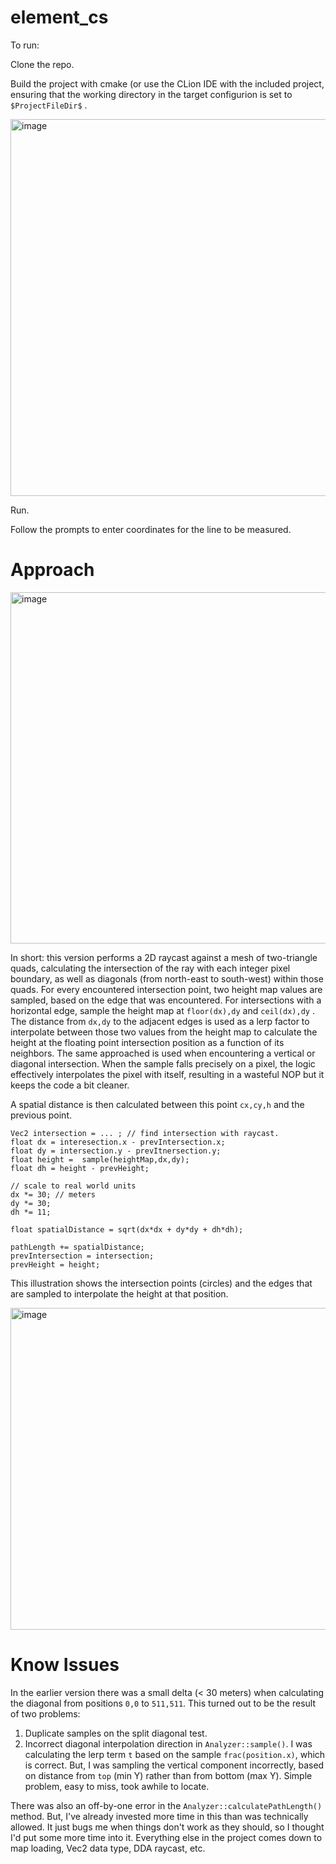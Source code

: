 # element_cs

To run: 

Clone the repo.

Build the project with cmake (or use the CLion IDE with the included project, ensuring that the working directory in the target configurion is set to `$ProjectFileDir$` . 

<img width="603" alt="image" src="https://github.com/user-attachments/assets/67cfe5ac-dcd8-45a3-825c-8ff3f974d107" />

Run. 

Follow the prompts to enter coordinates for the line to be measured. 

# Approach

<img width="562" alt="image" src="https://github.com/user-attachments/assets/94919611-987d-42ce-9f0c-c144f3b5505e" />

In short: this version performs a 2D raycast against a mesh of two-triangle quads, calculating the intersection of the ray with each integer pixel boundary, as well as diagonals (from north-east to south-west) within
those quads. For every encountered intersection point, two height map values are sampled, based on the edge that was encountered. For intersections with a horizontal edge, sample the height map at `floor(dx),dy` and `ceil(dx),dy` . The distance from `dx,dy` to the adjacent edges is used as a lerp factor to interpolate between those two values from the height map to calculate the height at the floating point intersection position as a function of its neighbors. The same approached is used when encountering a vertical or diagonal intersection. When the sample falls precisely on a pixel, the logic effectively interpolates the pixel with itself, resulting in a wasteful NOP but it keeps the code a bit cleaner. 

A spatial distance is then calculated between this point `cx,cy,h` and the previous point. 
```
Vec2 intersection = ... ; // find intersection with raycast. 
float dx = interesection.x - prevIntersection.x;
float dy = intersection.y - prevItnersection.y;
float height =  sample(heightMap,dx,dy);
float dh = height - prevHeight;

// scale to real world units
dx *= 30; // meters
dy *= 30; 
dh *= 11;

float spatialDistance = sqrt(dx*dx + dy*dy + dh*dh);

pathLength += spatialDistance;
prevIntersection = intersection; 
prevHeight = height;
```

This illustration shows the intersection points (circles) and the edges that are sampled to interpolate the height at that position. 



<img width="515" alt="image" src="https://github.com/user-attachments/assets/a1ccd04f-6ee1-4124-95b7-cf1274acc7ab" />

# Know Issues
In the earlier version there was a small delta (< 30 meters) when calculating the diagonal from positions `0,0` to `511,511`. 
This turned out to be the result of two problems:
1. Duplicate samples on the split diagonal test. 
2. Incorrect diagonal interpolation direction in `Analyzer::sample()`. I was calculating the lerp term `t` based on the sample `frac(position.x)`, which is correct. But, I was sampling the vertical component incorrectly, based on distance from `top` (min Y) rather than from bottom (max Y). Simple problem, easy to miss, took awhile to locate.  

There was also an off-by-one error in the `Analyzer::calculatePathLength()` method. But, I've already invested more time in this than was technically allowed. It just bugs me when things don't work as they should, so I thought I'd put some more time into it. 
Everything else in the project comes down to map loading, Vec2 data type, DDA raycast, etc.




